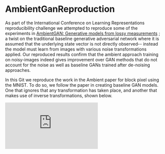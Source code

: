 # AmbientGanReproduction

As part of the International Conference on Learning Representations reproducibility challenge we attempted to reproduce some of the experiments in [AmbientGAN: Generative models from lossy measurements](https://openreview.net/pdf?id=Hy7fDog0b) ; a twist on the traditional baseline generative adversarial network where it is assumed that the underlying state vector is not directly observed-- instead the model must learn from images with various noise transformations applied. Our reproduced results confirm that the ambient approach training on noisy-images indeed gives improvement over GAN methods that do not account for the noise as well as baseline GANs trained after de-noising approaches.

In this Git we reproduce the work in the Ambient paper for block pixel using the MNIST. To do so, we follow the paper in creating baseline GAN models. One that ignores that any transformation has taken place, and another that makes use of inverse transformations, shown below. 


![alt text](https://github.com/COMP6248-Reproducability-Challenge/AmbientGanReproduction/blob/master/model_comparison.pdf "Logo Title Text 1")

